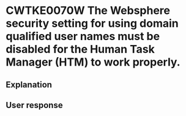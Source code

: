# CWTKE0070W The Websphere security setting for using domain qualified user names must be disabled for the Human Task Manager (HTM) to work properly.

## Explanation

## User response